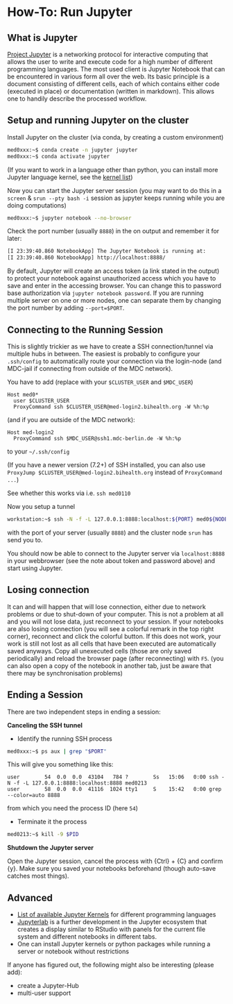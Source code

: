 # How-To: Run Jupyter

## What is Jupyter

[Project Jupyter](http://jupyter.org/) is a networking protocol for interactive computing that allows the user to write and execute code for a high number of different programming languages. The most used client is Jupyter Notebook that can be encountered in various form all over the web. Its basic principle is a document consisting of different cells, each of which contains either code (executed in place) or documentation (written in markdown). This allows one to handily describe the processed workflow.

## Setup and running Jupyter on the cluster

Install Jupyter on the cluster (via conda, by creating a custom environment)

```bash
med0xxx:~$ conda create -n jupyter jupyter
med0xxx:~$ conda activate jupyter
```

(If you want to work in a language other than python, you can install more Jupyter language kernel, see the [kernel list](https://github.com/jupyter/jupyter/wiki/Jupyter-kernels))

Now you can start the Jupyter server session (you may want to do this in a ```screen``` & ```srun --pty bash -i``` session as jupyter keeps running while you are doing computations)
```bash
med0xxx:~$ jupyter notebook --no-browser
```

Check the port number (usually `8888`) in the on output and remember it for later:
```bash
[I 23:39:40.860 NotebookApp] The Jupyter Notebook is running at:
[I 23:39:40.860 NotebookApp] http://localhost:8888/
```

By default, Jupyter will create an access token (a link stated in the output) to protect your notebook against unauthorized access which you have to save and enter in the accessing browser. You can change this to password base authorization via `jupyter notebook password`.
If you are running multiple server on one or more nodes, one can separate them by changing the port number by adding `--port=$PORT`.

## Connecting to the Running Session

This is slightly trickier as we have to create a SSH connection/tunnel via multiple hubs in between. The easiest is probably to configure your `.ssh/config` to automatically route your connection via the login-node (and MDC-jail if connecting from outside of the MDC network).

You have to add (replace with your `$CLUSTER_USER` and `$MDC_USER`)

```
Host med0*
  user $CLUSTER_USER
  ProxyCommand ssh $CLUSTER_USER@med-login2.bihealth.org -W %h:%p
```

(and if you are outside of the MDC network):

```
Host med-login2
  ProxyCommand ssh $MDC_USER@ssh1.mdc-berlin.de -W %h:%p
```

to your ```~/.ssh/config```

(If you have a newer version (7.2+) of SSH installed, you can also use `ProxyJump $CLUSTER_USER@med-login2.bihealth.org` instead of `ProxyCommand ...`)

See whether this works via i.e. `ssh med0110`

Now you setup a tunnel

```bash
workstation:~$ ssh -N -f -L 127.0.0.1:8888:localhost:${PORT} med0${NODE}
```

with the port of your server (usually `8888`) and the cluster node `srun` has send you to.


You should now be able to connect to the Jupyter server via `localhost:8888` in your webbrowser (see the note about token and password above) and start using Jupyter.

## Losing connection

It can and will happen that will lose connection, either due to network problems or due to shut-down of your computer.
This is not a problem at all and you will not lose data, just reconnect to your session.
If your notebooks are also losing connection (you will see a colorful remark in the top right corner), reconnect and click the colorful button.
If this does not work, your work is still not lost as all cells that have been executed are automatically saved anyways.
Copy all unexecuted cells (those are only saved periodically) and reload the browser page (after reconnecting) with `F5`.
(you can also open a copy of the notebook in another tab, just be aware that there may be synchronisation problems)

## Ending a Session

There are two independent steps in ending a session:

**Canceling the SSH tunnel**

- Identify the running SSH process

```bash
med0xxx:~$ ps aux | grep "$PORT"
```

This will give you something like this:

```
user        54  0.0  0.0  43104   784 ?        Ss   15:06   0:00 ssh -N -f -L 127.0.0.1:8888:localhost:8888 med0213
user        58  0.0  0.0  41116  1024 tty1     S    15:42   0:00 grep --color=auto 8888
```

from which you need the process ID (here `54`)

 - Terminate it the process

```bash
med0213:~$ kill -9 $PID
```

**Shutdown the Jupyter server**

Open the Jupyter session, cancel the process with {Ctrl} + {C} and confirm {y}. Make sure you saved your notebooks beforehand (though auto-save catches most things).

## Advanced

- [List of available Jupyter Kernels](https://github.com/jupyter/jupyter/wiki/Jupyter-kernels) for different programming languages
- [Jupyterlab](https://github.com/jupyterlab/jupyterlab) is a further development in the Jupyter ecosystem that creates a display similar to RStudio with panels for the current file system and different notebooks in different tabs.
- One can install Jupyter kernels or python packages while running a server or notebook without restrictions

If anyone has figured out, the following might also be interesting (please add):

- create a Jupyter-Hub
- multi-user support
